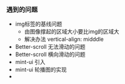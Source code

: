 ### 遇到的问题
  - img标签的基线问题
    - 由图像撑起的区域大小要比img的区域大
    - 解决办法 vertical-align: midddle
  - Better-scroll 无法滑动的问题
  - Better-scroll 横向滑动的问题
  - mint-ui 引入
  - mint-ui 轮播图的实现
  -
  
